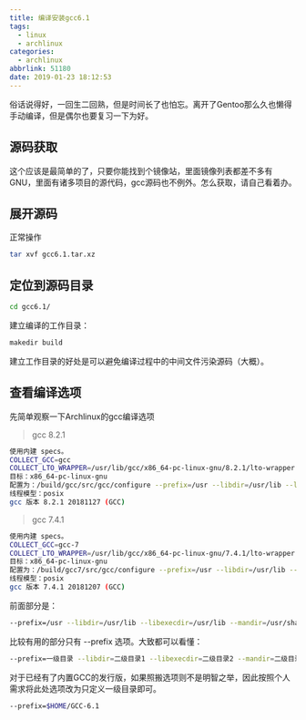```yaml
---
title: 编译安装gcc6.1
tags:
  - linux
  - archlinux
categories:
  - archlinux
abbrlink: 51180
date: 2019-01-23 18:12:53
---
```


俗话说得好，一回生二回熟，但是时间长了也怕忘。离开了Gentoo那么久也懒得手动编译，但是偶尔也要复习一下为好。

<!--more-->

## 源码获取

这个应该是最简单的了，只要你能找到个镜像站，里面镜像列表都差不多有GNU，里面有诸多项目的源代码，gcc源码也不例外。怎么获取，请自己看着办。

## 展开源码

正常操作

```bash
tar xvf gcc6.1.tar.xz
```

## 定位到源码目录

```bash
cd gcc6.1/
```

建立编译的工作目录：

```bash
makedir build
```

建立工作目录的好处是可以避免编译过程中的中间文件污染源码（大概）。

## 查看编译选项

先简单观察一下Archlinux的gcc编译选项

> gcc 8.2.1

```bash
使用内建 specs。
COLLECT_GCC=gcc
COLLECT_LTO_WRAPPER=/usr/lib/gcc/x86_64-pc-linux-gnu/8.2.1/lto-wrapper
目标：x86_64-pc-linux-gnu
配置为：/build/gcc/src/gcc/configure --prefix=/usr --libdir=/usr/lib --libexecdir=/usr/lib --mandir=/usr/share/man --infodir=/usr/share/info --with-bugurl=https://bugs.archlinux.org/ --enable-languages=c,c++,ada,fortran,go,lto,objc,obj-c++ --enable-shared --enable-threads=posix --enable-libmpx --with-system-zlib --with-isl --enable-__cxa_atexit --disable-libunwind-exceptions --enable-clocale=gnu --disable-libstdcxx-pch --disable-libssp --enable-gnu-unique-object --enable-linker-build-id --enable-lto --enable-plugin --enable-install-libiberty --with-linker-hash-style=gnu --enable-gnu-indirect-function --enable-multilib --disable-werror --enable-checking=release --enable-default-pie --enable-default-ssp --enable-cet=auto
线程模型：posix
gcc 版本 8.2.1 20181127 (GCC) 
```

> gcc 7.4.1

```bash
使用内建 specs。
COLLECT_GCC=gcc-7
COLLECT_LTO_WRAPPER=/usr/lib/gcc/x86_64-pc-linux-gnu/7.4.1/lto-wrapper
目标：x86_64-pc-linux-gnu
配置为：/build/gcc7/src/gcc/configure --prefix=/usr --libdir=/usr/lib --libexecdir=/usr/lib --mandir=/usr/share/man --infodir=/usr/share/info --with-bugurl=https://bugs.archlinux.org/ --enable-languages=c,c++,lto --enable-shared --enable-threads=posix --enable-libmpx --with-system-zlib --with-isl --enable-__cxa_atexit --disable-libunwind-exceptions --enable-clocale=gnu --disable-libstdcxx-pch --disable-libssp --enable-gnu-unique-object --enable-linker-build-id --enable-lto --enable-plugin --enable-install-libiberty --with-linker-hash-style=gnu --enable-gnu-indirect-function --disable-werror --enable-checking=release --enable-default-pie --enable-default-ssp --program-suffix=-7 --enable-version-specific-runtime-libs
线程模型：posix
gcc 版本 7.4.1 20181207 (GCC) 
```

前面部分是：

```bash
--prefix=/usr --libdir=/usr/lib --libexecdir=/usr/lib --mandir=/usr/share/man --infodir=/usr/share/info --with-bugurl=https://bugs.archlinux.org/
```

比较有用的部分只有 --prefix 选项。大致都可以看懂：

```bash
--prefix=一级目录 --libdir=二级目录1 --libexecdir=二级目录2 --mandir=二级目录3 --infodir=二级目录4 --with-bugurl=URL
```

对于已经有了内置GCC的发行版，如果照搬选项则不是明智之举，因此按照个人需求将此处选项改为只定义一级目录即可。

```bash
--prefix=$HOME/GCC-6.1
```

